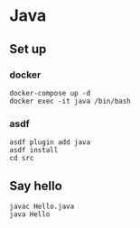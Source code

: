 # Java

## Set up

### docker

```shell
docker-compose up -d
docker exec -it java /bin/bash
```

### asdf

```shell
asdf plugin add java
asdf install
cd src
```

## Say hello

```shell
javac Hello.java
java Hello
```
